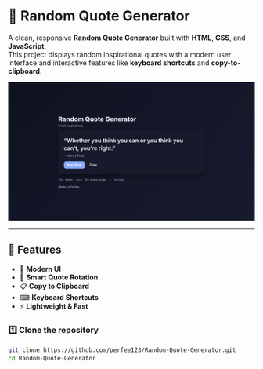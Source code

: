 # 📜 Random Quote Generator

A clean, responsive **Random Quote Generator** built with **HTML**, **CSS**, and **JavaScript**.  
This project displays random inspirational quotes with a modern user interface and interactive features like **keyboard shortcuts** and **copy-to-clipboard**.

![alt text](image.png)

---

## 🚀 Features
- 🎨 **Modern UI** 
- 🔄 **Smart Quote Rotation** 
- 📋 **Copy to Clipboard** 
- ⌨ **Keyboard Shortcuts**
- ⚡ **Lightweight & Fast** 

### 1️⃣ Clone the repository
```bash
git clone https://github.com/perfee123/Random-Quote-Generator.git
cd Random-Quote-Generator
```
